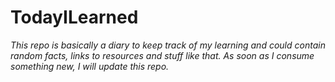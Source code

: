 # TodayILearned
*This repo is basically a diary to keep track of my learning and could contain random facts, links to resources and stuff like that. As soon as I consume something new, I will update this repo.*